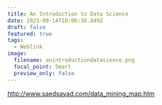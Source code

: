 ```yaml
---
title: An Introduction to Data Science
date: 2023-09-14T18:06:38.849Z
draft: false
featured: true
tags:
  - Weblink
image:
  filename: anintroductiondatasience.png
  focal_point: Smart
  preview_only: false
---
```

<http://www.saedsayad.com/data_mining_map.htm>
